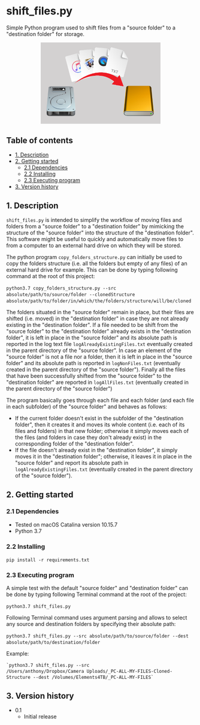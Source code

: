 # shift_files.py
Simple Python program used to shift files from a "source folder" to a
"destination folder" for storage.

<p align="center">
	<img src="shift-files-icon.png" alt="shif-files-icon-png" style="width: 320px;"/>
</p>

## Table of contents
* [1. Description](#1-description)
* [2. Getting started](#2-getting-started)
    * [2.1 Dependencies](#21-dependencies)
    * [2.2 Installing](#22-installing)
    * [2.3 Executing program](#23-executing-program)
* [3. Version history](#3-version-history)

<!-- toc -->

## 1. Description
`shift_files.py` is intended to simplify the workflow of moving files and
folders from a "source folder" to a "destination folder" by mimicking the
structure of the "source folder" into the structure of the "destination folder".
This software might be useful to quickly and automatically move files to from a
computer to an external hard drive on which they will be stored.

The python program `copy_folders_structure.py` can initially be used to copy the
folders structure (i.e. all the folders but empty of any files) of an external
hard drive for example. This can be done by typing following command at the root
of this project:

`python3.7 copy_folders_structure.py --src absolute/path/to/source/folder --clonedStructure absolute/path/to/folder/in/which/the/folders/structure/will/be/cloned`

The folders situated in the "source folder" remain in place, but their files are
shifted (i.e. moved) in the "destination folder" in case they are not already
existing in the "destination folder".
If a file needed to be shift from the "source folder" to
the "destination folder" already exists in the "destination folder", it is left
in place in the "source folder" and its absolute path is reported in the log
text file `logAlreadyExistingFiles.txt` eventually created in the parent
directory of the "source folder".
In case an element of the "source folder" is
not a file nor a folder, then it is left in place in the "source folder" and its
absolute path is reported in `logNonFiles.txt` (eventually created in the parent
directory of the "source folder").
Finally all the files that have been
successfully shifted from the "source folder" to the "destination folder" are
reported in `logAllFiles.txt` (eventually created in the parent directory of the
"source folder")

The program basically goes through each file and each folder (and each file in
each subfolder) of the "source folder" and behaves as follows:
- If the current folder doesn't exist in the subfolder of the "destination
folder", then it creates it and moves its whole content (i.e. each of its files
and folders) in that new folder;
otherwise it simply moves each of the files (and folders in case they
don't already exist) in the corresponding folder of the "destination folder".
- If the file doesn't already exist in the "destination folder", it simply moves
it in the "destination folder";
otherwise, it leaves it in place in the "source folder"
and report its absolute path in `logAlreadyExistingFiles.txt` (eventually
created in the parent directory of the "source folder").

## 2. Getting started


### 2.1 Dependencies
* Tested on macOS Catalina version 10.15.7
* Python 3.7

### 2.2 Installing
`pip install -r requirements.txt`

### 2.3 Executing program
A simple test with the default "source folder" and "destination folder" can be
done by typing following Terminal command at the root of the project:

`python3.7 shift_files.py`

Following Terminal command uses argument parsing and allows to select any source and
destination folders by specifying their absolute path:

`python3.7 shift_files.py --src absolute/path/to/source/folder --dest absolute/path/to/destination/folder`

Example:

	`python3.7 shift_files.py --src /Users/anthony/Dropbox/Camera Uploads/_PC-ALL-MY-FILES-Cloned-Structure --dest /Volumes/Elements4TB/_PC-ALL-MY-FILES`

## 3. Version history
* 0.1
    * Initial release